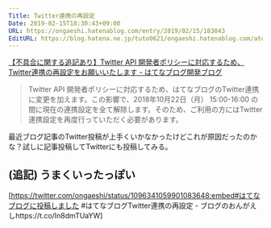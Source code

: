 ```yaml
---
Title: Twitter連携の再設定
Date: 2019-02-15T18:30:43+09:00
URL: https://ongaeshi.hatenablog.com/entry/2019/02/15/183043
EditURL: https://blog.hatena.ne.jp/tuto0621/ongaeshi.hatenablog.com/atom/entry/17680117126965123238
---
```


[【不具合に関する追記あり】Twitter API 開発者ポリシーに対応するため、Twitter連携の再設定をお願いいたします - はてなブログ開発ブログ](http://staff.hatenablog.com/entry/2018-twitter-api-policy)

>Twitter API 開発者ポリシーに対応するため、はてなブログのTwitter連携に変更を加えます。この影響で、2018年10月22日（月） 15:00-16:00 の間に現在の連携設定を全て解除します。そのため、ご利用の方にはTwitter連携設定を再度行っていただく必要があります。

最近ブログ記事のTwitter投稿が上手くいかなかったけどこれが原因だったのかな？試しに記事投稿してTwitterにも投稿してみる。

## (追記) うまくいったっぽい
[https://twitter.com/ongaeshi/status/1096341059901083648:embed#はてなブログに投稿しました #はてなブログTwitter連携の再設定 - ブログのおんがえしhttps://t.co/In8dmTUaYW]


